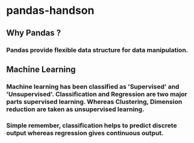 # pandas-handson



## Why Pandas ?

### Pandas provide flexible data structure for data manipulation.


## Machine Learning

### Machine learning has been classified as 'Supervised' and 'Unsupervised'. Classification and Regression are two major parts supervised learning. Whereas Clustering, Dimension reduction are taken as unsupervised learning.

### Simple remember, classification helps to predict discrete output whereas regression gives continuous output.
